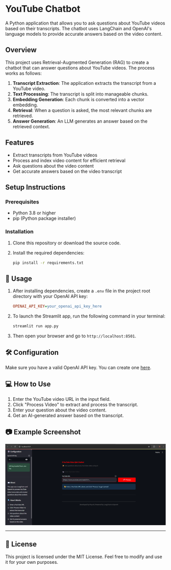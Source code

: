 # YouTube Chatbot

A Python application that allows you to ask questions about YouTube videos based on their transcripts. The chatbot uses LangChain and OpenAI's language models to provide accurate answers based on the video content.

## Overview

This project uses Retrieval-Augmented Generation (RAG) to create a chatbot that can answer questions about YouTube videos. The process works as follows:

1.  **Transcript Extraction**: The application extracts the transcript from a YouTube video.
2.  **Text Processing**: The transcript is split into manageable chunks.
3.  **Embedding Generation**: Each chunk is converted into a vector embedding.
4.  **Retrieval**: When a question is asked, the most relevant chunks are retrieved.
5.  **Answer Generation**: An LLM generates an answer based on the retrieved context.

## Features

-   Extract transcripts from YouTube videos
-   Process and index video content for efficient retrieval
-   Ask questions about the video content
-   Get accurate answers based on the video transcript

## Setup Instructions

### Prerequisites

-   Python 3.8 or higher
-   pip (Python package installer)

### Installation

1.  Clone this repository or download the source code.

2.  Install the required dependencies:
    ```bash
    pip install -r requirements.txt
    ```

## 🎯 Usage

1.  After installing dependencies, create a `.env` file in the project root directory with your OpenAI API key:

    ```ini
    OPENAI_API_KEY=your_openai_api_key_here
    ```

2.  To launch the Streamlit app, run the following command in your terminal:

    ```bash
    streamlit run app.py
    ```

3.  Then open your browser and go to `http://localhost:8501`.

## 🛠 Configuration

Make sure you have a valid OpenAI API key. You can create one [here](https://platform.openai.com/account/api-keys).

## 💻 How to Use

1.  Enter the YouTube video URL in the input field.
2.  Click "Process Video" to extract and process the transcript.
3.  Enter your question about the video content.
4.  Get an AI-generated answer based on the transcript.

## 📷 Example Screenshot
![App Screenshot](UI.png)


---

## 🪪 License

This project is licensed under the MIT License. Feel free to modify and use it for your own purposes.
